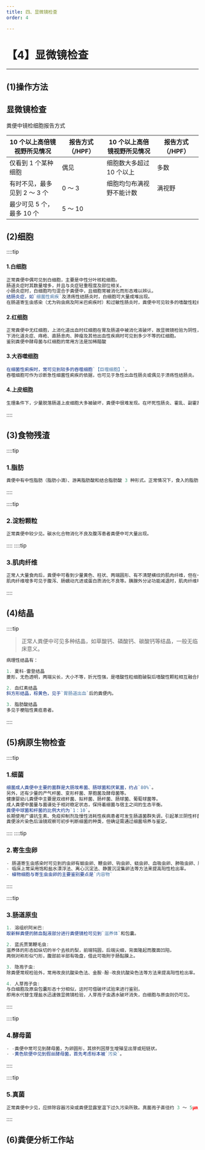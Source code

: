 ```yaml
---
title: 四、显微镜检查
order: 4

---
```


# 【4】显微镜检查

<kaodian :text="'临床检验基础记忆卡'" />

<!-- ###### 第十一章 粪便检验

> 临床检验基础 -->

<beitiL/>

---

## (1)操作方法

<son :text="'临床检验基础检验记忆卡'" text1="(1)操作方法" :textOption="[['熟练掌握','相关专业知识','专业实践能力'],['熟练掌握','专业知识','专业实践能力'],['熟练掌握','专业知识','专业实践能力']]" />

## 显微镜检查

粪便中镜检细胞报告方式

| 10 个以上高倍镜视野所见情况  | 报告方式（/HPF） | 10 个以上高倍镜视野所见情况 | 报告方式（/HPF） |
| ---------------------------- | ---------------- | --------------------------- | ---------------- |
| 仅看到 1 个某种细胞          | 偶见             | 细胞数大多超过 10 个以上    | 多数             |
| 有时不见，最多见到 2 ～ 3 个 | 0 ～ 3           | 细胞均匀布满视野不能计数    | 满视野           |
| 最少可见 5 个，最多 10 个    | 5 ～ 10          |                             |

## (2)细胞

<son :text="'临床检验基础检验记忆卡'" text1="(2)细胞" :textOption="[['熟练掌握','基础知识','相关专业知识'],['熟练掌握','基础知识','专业知识'],['熟练掌握','基础知识','专业知识']]" />

::::tip

#### 1.白细胞

```js
正常粪便中偶可见到白细胞，主要是中性分叶核粒细胞。
肠道炎症时其数量增多，并且与炎症轻重程度及部位相关。
小肠炎症时，白细胞均匀混合于粪便中，且细胞常被消化而形态难以辨认。
结肠炎症，如`细菌性痢疾`及溃疡性结肠炎时，白细胞可大量成堆出现。
在肠道寄生虫感染（尤为钩虫病及阿米巴痢疾时）和过敏性肠炎时，粪便中可见较多的嗜酸性粒细胞。
```

#### 2.红细胞

```js
正常粪便中无红细胞，上消化道出血时红细胞在胃及肠道中被消化液破坏，故显微镜检验为阴性，必须通过隐血试验来证实。
下消化道炎症、痔疮、直肠息肉、肿瘤及其他出血性疾病时可见到多少不等的红细胞。
鉴别粪便中酵母菌与红细胞的常用方法是加稀醋酸
```

#### 3.大吞噬细胞

```js
在细菌性痢疾时，常可见到较多的吞噬细胞`【巨噬细胞】`。
吞噬细胞可作为诊断急性细菌性痢疾的依据，也可见于急性出血性肠炎或偶见于溃疡性结肠炎。
```

#### 4.上皮细胞

```js
生理条件下，少量脱落肠道上皮细胞大多被破坏，粪便中很难发现。在坏死性肠炎、霍乱、副霍乱、伪膜性肠炎等时上皮细胞数量增多（后者上皮细胞增多最明显）。
```

::::

## (3)食物残渣

<son :text="'临床检验基础检验记忆卡'" text1="(3)食物残渣" :textOption="[['了解','基础知识','相关专业知识'],['了解','基础知识','专业知识'],['了解','基础知识','专业知识']]" />

::::tip

### 1.脂肪

```js
粪便中有中性脂肪（脂肪小滴）、游离脂肪酸和结合脂肪酸 3 种形式。正常情况下，食入的脂肪大多被吸收，故粪便中很少见到。镜检脂肪小滴＞ 60/HPF，为脂肪排泄增多，多见于腹泻、梗阻性黄疸及胰腺外分泌功能减退等。粪便量多、泡沫状、灰白色、有光泽、恶臭是慢性胰腺炎的粪便特征，镜检时可见较多的脂肪小滴。
```

::::

::::tip

### 2.淀粉颗粒

```js
正常粪便中较少见。碳水化合物消化不良及腹泻患者粪便中可大量出现。

```

::::
::::tip

### 3.肌肉纤维

```js
正常人大量食肉后，粪便中可看到少量黄色、柱状、两端圆形、有不清楚横纹的肌肉纤维，但在一张标准盖玻片（18mm×18mm）范围内不应多于 10 个。
肌肉纤维增多可见于腹泻、肠蠕动亢进或蛋白质消化不良等。胰腺外分泌功能减退时，肌肉纤维增多，且其横纹易见，如果见到细胞核，则是胰腺功能障碍的佐证。
```

::::

## (4)结晶

<son :text="'临床检验基础检验记忆卡'" text1="(4)结晶" :textOption="[['了解','基础知识','相关专业知识'],['了解','基础知识','专业知识'],['了解','基础知识','专业知识']]" />

::::tip

> 正常人粪便中可见多种结晶，如草酸钙、磷酸钙、碳酸钙等结晶，一般无临床意义。

```js
病理性结晶有：

1. 夏科-雷登结晶
菱形，无色透明，两端尖长，大小不等，折光性强，是嗜酸性粒细胞破裂后嗜酸性颗粒相互融合形成。多见于阿米巴痢疾及过敏性肠炎的粪便中。

2. 血红素结晶
斜方形结晶，棕黄色，见于`胃肠道出血`后的粪便内。

3. 脂肪酸结晶
多见于梗阻性黄疸患者。
```

::::

## (5)病原生物检查

<son :text="'临床检验基础检验记忆卡'" text1="(5)病原生物检查" :textOption="[['掌握','基础知识','相关专业知识'],['掌握','基础知识','专业知识'],['掌握','基础知识','专业知识']]" />

::::tip

### 1.细菌

```js
细菌成人粪便中主要的菌群是大肠埃希菌、肠球菌和厌氧菌，约占`80%`。
另外，还有少量的产气杆菌、变形杆菌、芽胞菌及酵母菌等。
健康婴幼儿粪便中主要是双歧杆菌、拟杆菌、肠杆菌、肠球菌、葡萄球菌等。
成人粪便中菌量与菌谱处于相对稳定状态，保持着细菌与宿主之间的生态平衡。
粪便中球菌和杆菌的比例大约为`1：10`。
长期使用广谱抗生素、免疫抑制剂及慢性消耗性疾病患者可发生肠道菌群失调，引起革兰阴性杆菌数量严重减少甚至消失，而葡萄球菌或真菌等明显增多，粪便中球菌/杆菌比值变大。
粪便涂片染色后油镜观察可初步判断细菌的种类，但确证需通过细菌培养与鉴定。
```

::::
::::tip

### 2.寄生虫卵

```js
- 肠道寄生虫感染时可见到的虫卵有蛔虫卵、鞭虫卵、钩虫卵、蛲虫卵、血吸虫卵、肺吸虫卵、肝吸虫卵、姜片虫卵等。
- 临床上常采用饱和盐水漂浮法、离心沉淀法、静置沉淀集卵法等方法来提高阳性检出率。
- 植物细胞与寄生虫虫卵的主要鉴别要点是`内容物`
```

::::

::::tip

### 3.肠道原虫

```js
1. 溶组织阿米巴:
取新鲜粪便的脓血黏液部分进行粪便镜检可见到`滋养体`和包囊。

2. 蓝氏贾第鞭毛虫:
滋养体的形态如纵切的半个去核的梨，前端钝圆，后端尖细，背面隆起而腹面凹陷，
两侧对称形似勺形，腹部前半部有吸盘，借此可吸附于肠黏膜上。

3. 隐孢子虫:
除粪便常规检验外，常用改良抗酸染色法、金胺-酚-改良抗酸染色法等方法来提高阳性检出率。

4. 人芽孢子虫:
与白细胞及原虫包囊形态十分相似，这时可借破坏试验来进行鉴别，
即用水代替生理盐水迅速做显微镜检验，人芽孢子虫遇水破坏消失，白细胞与原虫则仍可见。
```

::::

::::tip

### 4.酵母菌

```js
- -粪便中常可见到酵母菌，为卵圆形，其排列因芽生增殖呈出芽或短链状。
- -黄色软便中见到假丝酵母菌，首先考虑标本被`污染`。
```

::::

::::tip

### 5.真菌

```js
正常粪便中少见，应排除容器污染或粪便显露室温下过久污染所致。真菌孢子直径约 3 ～ 5μm，椭圆形，有较强的折光性，革兰染色阳性，大都有菌丝同时出现。一般见于应用大量抗生素所致的肠道菌群紊乱，引起真菌性二重感染。
```

::::

## (6)粪便分析工作站

<son :text="'临床检验基础检验记忆卡'" text1="(6)粪便分析工作站" :textOption="[['了解','相关专业知识','专业实践能力'],['了解','专业知识','专业实践能力'],['了解','专业知识','专业实践能力']]" />
